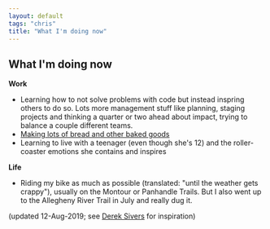```yaml
---
layout: default
tags: "chris"
title: "What I'm doing now"
---
```


## What I'm doing now

__Work__

* Learning how to not solve problems with code but instead inspring others to
  do so. Lots more management stuff like planning, staging projects and
  thinking a quarter or two ahead about impact, trying to balance a couple
  different teams.
* [Making lots of bread and other baked goods](https://instagram.com/cwinterspgh)
* Learning to live with a teenager (even though she's 12) and the
  roller-coaster emotions she contains and inspires

__Life__

* Riding my bike as much as possible (translated: "until the weather gets
  crappy"), usually on the Montour or Panhandle Trails. But I also went up to
  the Allegheny River Trail in July and really dug it.

(updated 12-Aug-2019; see [Derek Sivers](http://sivers.org/now) for inspiration)
